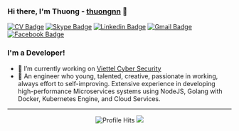 ### Hi there, I'm Thuong - [thuongnn][website] 👋

[![CV Badge](https://img.shields.io/badge/-Download%20My%20CV-738A94?style=flat-square&logo=adobe-acrobat-reader&logoColor=white&link=https://thuongnn.tech/pdf/Nguyen-Nhu-Thuong.pdf)](https://thuongnn.tech/pdf/Nguyen-Nhu-Thuong.pdf)
[![Skype Badge](https://img.shields.io/badge/-Skype-00AFF0?style=flat-square&logo=Skype&logoColor=white&link=https://join.skype.com/invite/nrivoAfXgTiV)](https://join.skype.com/invite/nrivoAfXgTiV) 
[![Linkedin Badge](https://img.shields.io/badge/-Linkedin-blue?style=flat-square&logo=Linkedin&logoColor=white&link=https://www.linkedin.com/in/thuongnn)](https://linkedin.com/in/thuongnn) 
[![Gmail Badge](https://img.shields.io/badge/-Gmail-Red?style=flat-square&logo=Gmail&logoColor=white&link=mailto:thuongnn6666@gmail.com)](mailto:thuongnn6666@gmail.com)
[![Facebook Badge](https://img.shields.io/badge/-Facebook-4267B2?style=flat-square&logo=Facebook&logoColor=white&link=https://facebook.com/thuongnn97)](https://facebook.com/thuongnn97)

### I'm a Developer!

- 🔭 I’m currently working on [Viettel Cyber Security](https://viettelcybersecurity.com)
- 🥅 An engineer who young, talented, creative, passionate in working, always effort to self-improving. Extensive experience in developing high-performance Microservices systems using NodeJS, Golang with Docker, Kubernetes Engine, and Cloud Services.

---
<p align="center">
  <img alt="Profile Hits" src="https://github-readme-stats.vercel.app/api?username=thuongnn&show_icons=true&hide_border=true"/>
  <img src="https://github.com/rajput2107/rajput2107/blob/master/Assets/Developer.gif"/>
</p>

[website]: https://thuongnn.tech
